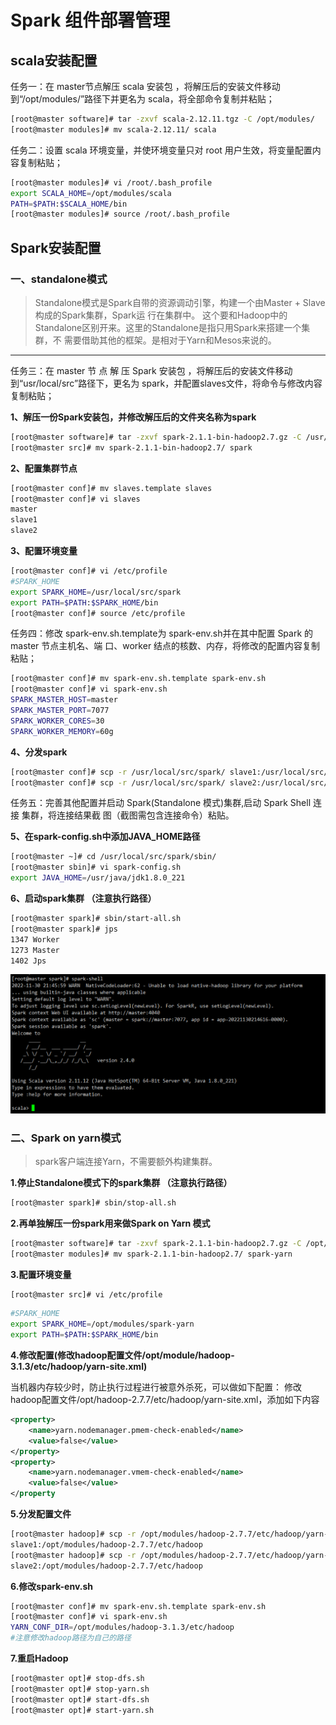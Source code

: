 # Spark 组件部署管理

## scala安装配置

任务一：在 master节点解压 scala 安装包 ，将解压后的安装文件移动到“/opt/modules/”路径下并更名为 scala，将全部命令复制并粘贴；

```bash
[root@master software]# tar -zxvf scala-2.12.11.tgz -C /opt/modules/
[root@master modules]# mv scala-2.12.11/ scala
```

任务二：设置 scala 环境变量，并使环境变量只对 root 用户生效，将变量配置内容复制粘贴；

```bash
[root@master modules]# vi /root/.bash_profile
export SCALA_HOME=/opt/modules/scala
PATH=$PATH:$SCALA_HOME/bin
[root@master modules]# source /root/.bash_profile
```

## Spark安装配置

### 一、standalone模式

> Standalone模式是Spark自带的资源调动引擎，构建一个由Master + Slave构成的Spark集群，Spark运 行在集群中。 这个要和Hadoop中的Standalone区别开来。这里的Standalone是指只用Spark来搭建一个集群，不 需要借助其他的框架。是相对于Yarn和Mesos来说的。

------

任务三：在 master 节 点 解 压 Spark 安装包 ，将解压后的安装文件移动 到“usr/local/src”路径下，更名为 spark，并配置slaves文件，将命令与修改内容复制粘贴；

**1、解压一份Spark安装包，并修改解压后的文件夹名称为spark**

```bash
[root@master software]# tar -zxvf spark-2.1.1-bin-hadoop2.7.gz -C /usr/local/src/
[root@master src]# mv spark-2.1.1-bin-hadoop2.7/ spark
```

**2、配置集群节点**

```bash
[root@master conf]# mv slaves.template slaves
[root@master conf]# vi slaves
master
slave1
slave2
```

**3、配置环境变量**

```bash
[root@master conf]# vi /etc/profile
#SPARK_HOME
export SPARK_HOME=/usr/local/src/spark
export PATH=$PATH:$SPARK_HOME/bin
[root@master conf]# source /etc/profile
```

任务四：修改 spark-env.sh.template为 spark-env.sh并在其中配置 Spark 的 master 节点主机名、端 口、worker 结点的核数、内存，将修改的配置内容复制粘贴；

```bash
[root@master conf]# mv spark-env.sh.template spark-env.sh
[root@master conf]# vi spark-env.sh
SPARK_MASTER_HOST=master
SPARK_MASTER_PORT=7077
SPARK_WORKER_CORES=30
SPARK_WORKER_MEMORY=60g
```

**4、分发spark**

```bash
[root@master conf]# scp -r /usr/local/src/spark/ slave1:/usr/local/src/
[root@master conf]# scp -r /usr/local/src/spark/ slave2:/usr/local/src/
```

任务五：完善其他配置并启动 Spark(Standalone 模式)集群,启动 Spark Shell 连接 集群，将连接结果截 图（截图需包含连接命令）粘贴。

**5、在spark-config.sh中添加JAVA_HOME路径**

```bash
[root@master ~]# cd /usr/local/src/spark/sbin/
[root@master sbin]# vi spark-config.sh
export JAVA_HOME=/usr/java/jdk1.8.0_221
```

**6、启动spark集群 （注意执行路径）**

```bash
[root@master spark]# sbin/start-all.sh
[root@master spark]# jps
1347 Worker
1273 Master
1402 Jps
```

<img src="../assets/sparkStandalone.png" alt="sparkStandalone" style="zoom:50%;" />

### 二、Spark on yarn模式

> spark客户端连接Yarn，不需要额外构建集群。

**1.停止Standalone模式下的spark集群 （注意执行路径）**

```bash
[root@master spark]# sbin/stop-all.sh
```

**2.再单独解压一份spark用来做Spark on Yarn 模式**

```bash
[root@master software]# tar -zxvf spark-2.1.1-bin-hadoop2.7.gz -C /opt/modules/
[root@master modules]# mv spark-2.1.1-bin-hadoop2.7/ spark-yarn

```

**3.配置环境变量**

```bash
[root@master src]# vi /etc/profile
```

```bash
#SPARK_HOME
export SPARK_HOME=/opt/modules/spark-yarn
export PATH=$PATH:$SPARK_HOME/bin
```

**4.修改配置(修改hadoop配置文件/opt/module/hadoop-3.1.3/etc/hadoop/yarn-site.xml)**

当机器内存较少时，防止执行过程进行被意外杀死，可以做如下配置：
修改hadoop配置文件/opt/hadoop-2.7.7/etc/hadoop/yarn-site.xml，添加如下内容

```xml
<property>
	<name>yarn.nodemanager.pmem-check-enabled</name>
	<value>false</value>
</property>
<property>
	<name>yarn.nodemanager.vmem-check-enabled</name>
	<value>false</value>
</property
```

**5.分发配置文件**

```bash
[root@master hadoop]# scp -r /opt/modules/hadoop-2.7.7/etc/hadoop/yarn-site.xml
slave1:/opt/modules/hadoop-2.7.7/etc/hadoop
[root@master hadoop]# scp -r /opt/modules/hadoop-2.7.7/etc/hadoop/yarn-site.xml
slave2:/opt/modules/hadoop-2.7.7/etc/hadoop
```

**6.修改spark-env.sh**

```bash
[root@master conf]# mv spark-env.sh.template spark-env.sh
[root@master conf]# vi spark-env.sh
YARN_CONF_DIR=/opt/modules/hadoop-3.1.3/etc/hadoop
#注意修改hadoop路径为自己的路径
```

**7.重启Hadoop**

```bash
[root@master opt]# stop-dfs.sh
[root@master opt]# stop-yarn.sh
[root@master opt]# start-dfs.sh
[root@master opt]# start-yarn.sh
```

